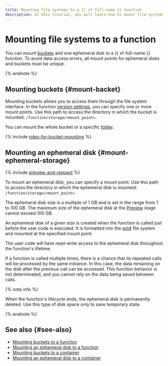 ```yaml
---
title: Mounting file systems to a {{ sf-full-name }} function
description: In this tutorial, you will learn how to mount file systems to a function in {{ sf-full-name }}.
---
```


# Mounting file systems to a function

You can mount [buckets](../../storage/concepts/bucket.md) and one ephemeral disk to a {{ sf-full-name }} function. To avoid data access errors, all mount points for ephemeral disks and buckets must be unique.

{% endnote %}

## Mounting buckets {#mount-backet}

Mounting buckets allows you to access them through the file system interface. In the function [version settings](function.md#version), you can specify one or more mount points. Use this path to access the directory in which the bucket is mounted: `/function/storage/<mount_point>`.

You can mount the whole bucket or a specific [folder](../../storage/concepts/object.md#folder).


{% include [roles-for-bucket-mounting](../../_includes/functions/roles-for-bucket-mounting.md) %}

## Mounting an ephemeral disk {#mount-ephemeral-storage}

{% include [preview-and-request](../../_includes/note-preview-by-request.md) %}

To mount an ephemeral disk, you can specify a mount point. Use this path to access the directory in which the ephemeral disk is mounted: `/function/storage/<mount_point>`.

The ephemeral disk size is a multiple of 1 GB and is set in the range from 1 to 100 GB. The maximum size of the ephemeral disk at the [Preview](../../overview/concepts/launch-stages.md) stage cannot exceed 100 GB.

An ephemeral disk of a given size is created when the function is called just before the user code is executed. It is formatted into the [ext4](https://en.wikipedia.org/wiki/Ext4) file system and mounted at the specified mount point.

The user code will have read-write access to the ephemeral disk throughout the function's lifetime.

If a function is called multiple times, there is a chance that its repeated calls will be processed by the same instance. In this case, the data remaining on the disk after the previous call can be accessed. This function behavior is not determinated, and you cannot rely on the data being saved between calls.

{% note info %}

When the function's lifecycle ends, the ephemeral disk is permanently deleted. Use this type of disk space only to save temporary state.

{% endnote %}


## See also {#see-also}

* [Mounting buckets to a function](../operations/function/mount-bucket.md)
* [Mounting an ephemeral disk to a function](../operations/function/mount-ephemeral-disk.md)
* [Mounting buckets to a container](../../serverless-containers/operations/mount-bucket.md)
* [Mounting an ephemeral disk to a container](../../serverless-containers/operations/mount-ephemeral-disk.md)
